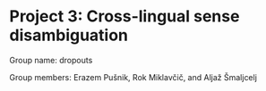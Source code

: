 # Project 3: Cross-lingual sense disambiguation
Group name: dropouts

Group members: Erazem Pušnik, Rok Miklavčič, and Aljaž Šmaljcelj
